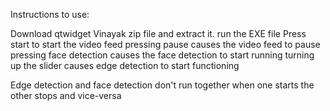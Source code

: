 Instructions to use:

Download qtwidget Vinayak zip file and extract it. run the EXE file
Press start to start the video feed
pressing pause causes the video feed to pause
pressing face detection causes the face detection to start running
turning up the slider causes edge detection to start functioning

Edge detection and face detection don't run together
when one starts the other stops and vice-versa
